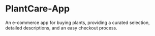 # PlantCare-App
An e-commerce app for buying plants, providing a curated selection, detailed descriptions, and an easy checkout process.
